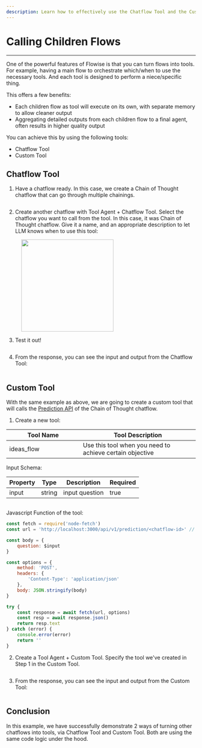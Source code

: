 ```yaml
---
description: Learn how to effectively use the Chatflow Tool and the Custom Tool
---
```


# Calling Children Flows

---

One of the powerful features of Flowise is that you can turn flows into tools. For example, having a main flow to orchestrate which/when to use the necessary tools. And each tool is designed to perform a niece/specific thing.

This offers a few benefits:

-   Each children flow as tool will execute on its own, with separate memory to allow cleaner output
-   Aggregating detailed outputs from each children flow to a final agent, often results in higher quality output

You can achieve this by using the following tools:

-   Chatflow Tool
-   Custom Tool

## Chatflow Tool

1. Have a chatflow ready. In this case, we create a Chain of Thought chatflow that can go through multiple chainings.

<figure><img src="/.gitbook/assets/image (169).png" alt="" /><figcaption></figcaption></figure>

2. Create another chatflow with Tool Agent + Chatflow Tool. Select the chatflow you want to call from the tool. In this case, it was Chain of Thought chatflow. Give it a name, and an appropriate description to let LLM knows when to use this tool:

<figure><img src="/.gitbook/assets/image (35).png" alt="" width="245" /><figcaption></figcaption></figure>

3. Test it out!

<figure><img src="/.gitbook/assets/image (168).png" alt="" /><figcaption></figcaption></figure>

4. From the response, you can see the input and output from the Chatflow Tool:

<figure><img src="/.gitbook/assets/image (170).png" alt="" /><figcaption></figcaption></figure>

## Custom Tool

With the same example as above, we are going to create a custom tool that will calls the [Prediction API](../using-flowise/api.md#prediction-api) of the Chain of Thought chatflow.

1. Create a new tool:

<table><thead><tr><th width="180">Tool Name</th><th>Tool Description</th></tr></thead><tbody><tr><td>ideas_flow</td><td>Use this tool when you need to achieve certain objective</td></tr></tbody></table>

Input Schema:

<table><thead><tr><th>Property</th><th>Type</th><th>Description</th><th data-type="checkbox">Required</th></tr></thead><tbody><tr><td>input</td><td>string</td><td>input question</td><td>true</td></tr></tbody></table>

<figure><img src="/.gitbook/assets/image (95) (1).png" alt="" /><figcaption></figcaption></figure>

Javascript Function of the tool:

```javascript
const fetch = require('node-fetch')
const url = 'http://localhost:3000/api/v1/prediction/<chatflow-id>' // replace with specific chatflow id

const body = {
    question: $input
}

const options = {
    method: 'POST',
    headers: {
        'Content-Type': 'application/json'
    },
    body: JSON.stringify(body)
}

try {
    const response = await fetch(url, options)
    const resp = await response.json()
    return resp.text
} catch (error) {
    console.error(error)
    return ''
}
```

2. Create a Tool Agent + Custom Tool. Specify the tool we've created in Step 1 in the Custom Tool.

<figure><img src="/.gitbook/assets/image (97).png" alt="" /><figcaption></figcaption></figure>

3. From the response, you can see the input and output from the Custom Tool:

<figure><img src="/.gitbook/assets/image (99).png" alt="" /><figcaption></figcaption></figure>

## Conclusion

In this example, we have successfully demonstrate 2 ways of turning other chatflows into tools, via Chatflow Tool and Custom Tool. Both are using the same code logic under the hood.
